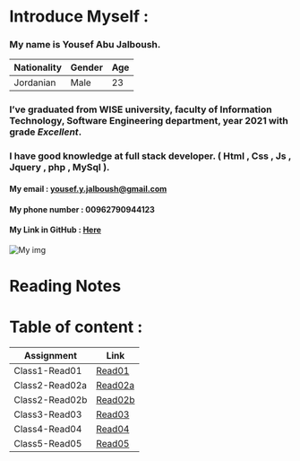# Introduce Myself :
### My name is **Yousef Abu Jalboush**.

Nationality | Gender | Age
------------ | ------------- | -------------
Jordanian | Male | 23

### I’ve graduated from **WISE** university, faculty of **Information Technology**, **Software Engineering** department, year 2021 with grade _**Excellent**_.
### I have good knowledge at full stack developer. ( Html , Css , Js , Jquery , php , MySql ).

#### My email : yousef.y.jalboush@gmail.com

#### My phone number : 00962790944123

#### My Link in GitHub : [ Here ](https://github.com/YousefAbuJalboush)

![My img](https://user-images.githubusercontent.com/81154478/112147232-20438680-8be5-11eb-818d-7f2c4437b04e.jpg)

# Reading Notes

# Table of content :

| Assignment            | Link                              |
| ------------          | -------------                     |
| Class1-Read01         | [ Read01  ]( Read01 )             |
| Class2-Read02a        | [ Read02a ]( Read02a )            |
| Class2-Read02b        | [ Read02b ]( Read02b )            |
| Class3-Read03         | [ Read03  ]( Read03 )             |
| Class4-Read04         | [ Read04  ]( Read04 )             |
| Class5-Read05         | [ Read05  ]( Read05 )             |
